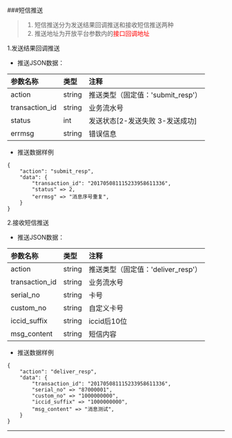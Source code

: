 ###短信推送

>1. 短信推送分为发送结果回调推送和接收短信推送两种
>2. 推送地址为开放平台参数内的<font color='red'>接口回调地址</font>

1.发送结果回调推送
* 推送JSON数据：

参数名称|类型|注释
:------------|:------------|:------------
action|string|推送类型（固定值：'submit_resp'）
transaction_id|string|业务流水号
status|int|发送状态[2-发送失败 3-发送成功]
errmsg|string|错误信息


* 推送数据样例

```
{
	"action": "submit_resp",
	"data": {
		"transaction_id": "201705081115233958611336",
		"status" => 2,
		"errmsg" => "消息序号重复",
	}
}
```

2.接收短信推送
* 推送JSON数据：

参数名称|类型|注释
:------------|:------------|:------------
action|string|推送类型（固定值：'deliver_resp'）
transaction_id|string|业务流水号
serial_no|string|卡号
custom_no|string|自定义卡号
iccid_suffix|string|iccid后10位
msg_content|string|短信内容


* 推送数据样例

```
{
	"action": "deliver_resp",
	"data": {
		"transaction_id": "201705081115233958611336",
		"serial_no" => "87000001",
		"custom_no" => "1000000000",
		"iccid_suffix" => "1000000000",
		"msg_content" => "消息测试",
	}
}
```

---